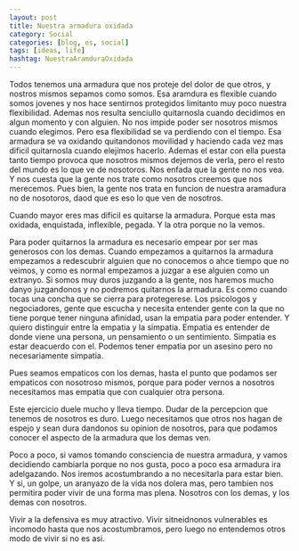 ```yaml
---
layout: post
title: Nuestra armadura oxidada
category: Social
categories: [blog, es, social]
tags: [ideas, life]
hashtag: NuestraAramduraOxidada
---
```


Todos tenemos una armadura que nos proteje del dolor de que otros, y nostros mismos sepamos como somos.
Esa aramdura es flexible cuando somos jovenes y nos hace sentirnos protegidos limitanto muy poco nuestra flexibilidad. Ademas nos resulta senciullo quitarnosla cuando decidimos en algun momento y con alguien. No nos impide poder ser nosotros mismos cuando elegimos.
Pero esa flexibilidad se va perdiendo con el tiempo. Esa armadura se va oxidando quitandonos movilidad y haciendo cada vez mas dificil quitarnosla cuando elejimos hacerlo.
Ademas el estar con ella puesta tanto tiempo provoca que nosotros mismos dejemos de verla, pero el resto del mundo es lo que ve de nosotoros.
Nos enfada que la gente no nos vea. Y nos cuesta que la gente nos trate como nosotros creemos que nos merecemos. Pues bien, la gente nos trata en funcion de nuestra aramadura no de nosotoros, daod que es eso lo que ven de nosotros.

Cuando mayor eres mas dificil es quitarse la armadura. Porque esta mas oxidada, enquistada, inflexible, pegada. Y la otra porque no la vemos.

Para poder quitarnos la armadura es necesario empear por ser mas generosos con los demas. Cuando empezamos a quitarnos la armadura empezamos a redescubrir alguien que no conocemos o ahce tiempo que no veimos, y como es normal empezamos a juzgar a ese alguien como un extranyo. Si somos muy duros juzgando a la gente, nos haremos mucho danyo juzgandonos y no podremos quitarnos la armadura. Es como cuando tocas una concha que se cierra para protegerese.
Los psicologos y negociadores, gente que escucha y necesita entender gente con la que no tiene porque tener ninguna afinidad, usan la empatia para poder entender. Y quiero distinguir entre la empatia y la simpatia. Empatia es entender de donde viene una persona, un pensamiento o un sentimiento. Simpatia es estar deacuerdo con el. Podemos tener empatia por un asesino pero no necesariamente simpatia.

Pues seamos empaticos con los demas, hasta el punto que podamos ser empaticos con nosotroso mismos, porque para poder vernos a nosotros necesitamos mas empatia que con cualquier otra persona.

Este ejercicio duele mucho y lleva tiempo. Dudar de la percepcion que tenemos de nosotros es duro. Luego necesitamos que otros nos hagan de espejo y sean  dura dandonos su opinion de nosotros, para que podamos conocer el aspecto de la armadura que los demas ven.

Poco a poco, si vamos tomando consciencia de nuestra armadura, y vamos decidiendo cambiarla porque no nos gusta, poco a poco esa armadura ira adelgazando. Nos iremos acostumbrando a no necesitarla para estar bien. Y si, un golpe, un aranyazo de la vida nos dolera mas, pero tambien nos permitira poder vivir de una forma mas plena. Nosotros con los demas, y los demas con nosotros.

Vivir a la defensiva es muy atractivo. Vivir sitneidnonos vulnerables es incomodo hasta que nos acostumbramos, pero luego no entendemos otros modo de vivir si no es asi.